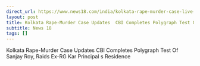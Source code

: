 ```yaml
---
direct_url: https://www.news18.com/india/kolkata-rape-murder-case-live-polygraph-test-on-main-accused-sanjay-roy-likely-today-cbi-reaches-at-sandip-ghoshs-residence-liveblog-9027043.html
layout: post
title: Kolkata Rape-Murder Case Updates  CBI Completes Polygraph Test Of Sanjay Roy, Raids Ex-RG Kar Principal s Residence
subtitle: News 18
tags: []
---
```


Kolkata Rape-Murder Case Updates  CBI Completes Polygraph Test Of Sanjay Roy, Raids Ex-RG Kar Principal s Residence
